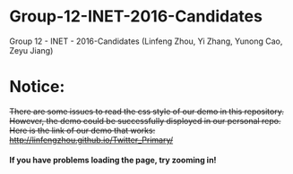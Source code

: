 # Group-12-INET-2016-Candidates
Group 12 - INET - 2016-Candidates (Linfeng Zhou,  Yi Zhang,  Yunong Cao,  Zeyu Jiang)

# Notice: 
~~There are some issues to read the css style of our demo in this repository. However, the demo could be successfully disployed in our personal repo. Here is the link of our demo that works: http://linfengzhou.github.io/Twitter_Primary/~~

#### If you have problems loading the page, try zooming in!
